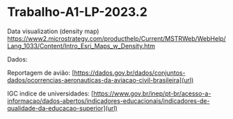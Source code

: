 # Trabalho-A1-LP-2023.2

Data visualization (density map) 
[https://www2.microstrategy.com/producthelp/Current/MSTRWeb/WebHelp/Lang_1033/Content/Intro_Esri_Maps_w_Density.htm
](url)

Dados:

Reportagem de avião:
[https://dados.gov.br/dados/conjuntos-dados/ocorrencias-aeronauticas-da-aviacao-civil-brasileira](url)

IGC indice de universidades: 
[https://www.gov.br/inep/pt-br/acesso-a-informacao/dados-abertos/indicadores-educacionais/indicadores-de-qualidade-da-educacao-superior](url)
